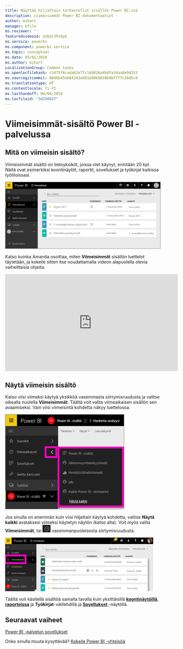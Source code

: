 ```yaml
---
title: Näyttää hiljattain tarkastellut sisällöt Power BI:ssä
description: viimeisimmät Power BI-dokumentaatiot
author: mihart
manager: kfile
ms.reviewer: ''
featuredvideoid: G26dr2PsEpk
ms.service: powerbi
ms.component: powerbi-service
ms.topic: conceptual
ms.date: 03/01/2018
ms.author: mihart
LocalizationGroup: Common tasks
ms.openlocfilehash: c3d75f6cada62e7fc1dd026a4bdfa1daa8e94153
ms.sourcegitcommit: 80d6b45eb84243e801b60b9038b9bff77c30d5c8
ms.translationtype: HT
ms.contentlocale: fi-FI
ms.lasthandoff: 06/04/2018
ms.locfileid: "34250927"
---
```

# <a name="recent-content-in-power-bi-service"></a>**Viimeisimmät**-sisältö Power BI -palvelussa


## <a name="what-is-recent-content"></a>Mitä on viimeisin sisältö?
Viimeisimmät sisältö on tietoyksiköt, joissa olet käynyt, enintään 20 kpl.  Näitä ovat esimerkiksi koontinäytöt, raportit, sovellukset ja työkirjat kaikissa työtiloissasi.

![Viimeisin sisältö -ikkuna](media/service-recent/power-bi-recent-screen.png)

Katso kuinka Amanda osoittaa, miten **Viimeisimmät** sisällön luettelot täytetään, ja kokeile sitten itse noudattamalla videon alapuolella olevia vaiheittaisia ohjeita.

<iframe width="560" height="315" src="https://www.youtube.com/embed/G26dr2PsEpk" frameborder="0" allowfullscreen></iframe>

## <a name="display-recent-content"></a>Näytä viimeisin sisältö
Katso viisi viimeksi käytyä yksikköä vasemmasta siirtymisruudusta ja valitse oikealla nuolella **Viimeisimmät**.  Täältä voit valita viimeaikaisen sisällön sen avaamiseksi. Vain viisi viimeisintä kohdetta näkyy luettelossa.

![Viimeisin sisältö -avauspainike](media/service-recent/power-bi-recent-flyout-new.png)

Jos sinulla on enemmän kuin viisi hiljattain käytyä kohdetta, valitse **Näytä kaikki** avataksesi viimeksi käytetyn näytön (katso alta). Voit myös valita **Viimeisimmät**, tai ![Viimeisimmät-kuvake](media/service-recent/power-bi-recent-icon.png) vasemmanpuoleisesta siirtymisruudusta.

![näytä kaikki viimeisin sisältö](media/service-recent/power-bi-recent-list.png)

Täältä voit käsitellä sisältöä samalla tavalla kuin yksittäisillä [ **koontinäytöillä**](service-dashboards.md), [ **raporteissa**](service-reports.md) ja  **Työkirjat**-välilehdillä ja [ **Sovellukset** ](service-install-use-apps.md)-näytöllä.

## <a name="next-steps"></a>Seuraavat vaiheet
[Power BI -palvelun sovellukset](service-install-use-apps.md)

Onko sinulla muuta kysyttävää? [Kokeile Power BI -yhteisöä](http://community.powerbi.com/)

